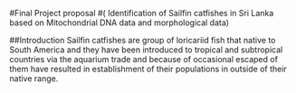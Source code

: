 #Final Project proposal
#( Identification of Sailfin catfishes in Sri Lanka based on Mitochondrial DNA data and morphological data)

##Introduction
Sailfin catfishes are group of loricariid fish that native to South America and they have been introduced to tropical and subtropical countries via the aquarium trade and because of occasional escaped of them have resulted in establishment of their populations in outside of their native range.
 

